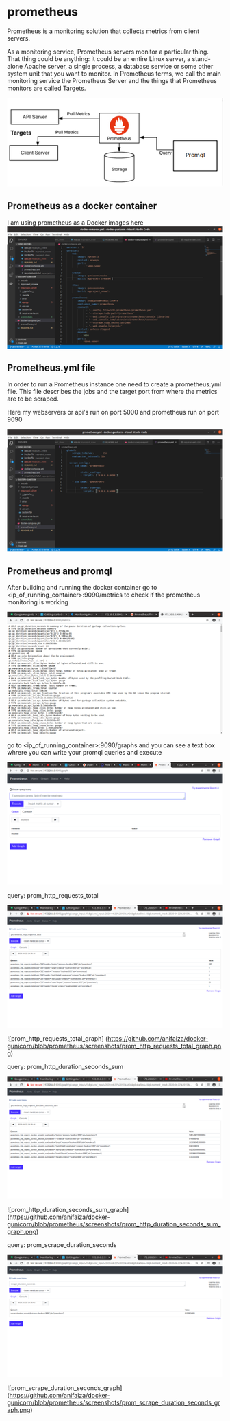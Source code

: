# prometheus
Prometheus is a monitoring solution that collects metrics from client servers.

As a monitoring service, Prometheus servers monitor a particular thing.
That thing could be anything: it could be an entire Linux server, a stand-alone Apache server, a single process, a database service or some other system unit that you want to monitor.
In Prometheus terms, we call the main monitoring service the Prometheus Server and the things that Prometheus monitors are called Targets.

![how prom works](https://github.com/anifaiza/docker-gunicorn/blob/prometheus/screenshots/promDiagram.png)


## Prometheus as a docker container
I am using prometheus as a Docker images here
![prometheus container](https://github.com/anifaiza/docker-gunicorn/blob/prometheus/screenshots/promContainer.png)

## Prometheus.yml file
In order to run a Prometheus instance one need to create a prometheus.yml file. This file describes the jobs and the target port from where the metrics are to be scraped.

Here my webservers or api's run on port 5000 and prometheus run on port 9090

![prometheus.yml](https://github.com/anifaiza/docker-gunicorn/blob/prometheus/screenshots/promYml.png)

## Prometheus and promql
After building and running the docker container go to 
<ip_of_running_container>:9090/metrics to check if the prometheus monitoring is working

![prometheus metrics](https://github.com/anifaiza/docker-gunicorn/blob/prometheus/screenshots/promMetrics.png)

go to <ip_of_running_container>:9090/graphs
and you can see a text box whrere you can write your promql queries and execute

![prometheus interface](https://github.com/anifaiza/docker-gunicorn/blob/prometheus/screenshots/promInterfaeAt9090Port.png)

query: prom_http_requests_total

![prom_http_requests_total](https://github.com/anifaiza/docker-gunicorn/blob/prometheus/screenshots/prom_http_requests_total.png) 

![prom_http_requests_total_graph]
(https://github.com/anifaiza/docker-gunicorn/blob/prometheus/screenshots/prom_http_requests_total_graph.png)

query: prom_http_duration_seconds_sum

![prom_http_duration_seconds_sum](https://github.com/anifaiza/docker-gunicorn/blob/prometheus/screenshots/prom_http_duration_seconds_sum.png) 

![prom_http_duration_seconds_sum_graph]
(https://github.com/anifaiza/docker-gunicorn/blob/prometheus/screenshots/prom_http_duration_seconds_sum_graph.png)

query: prom_scrape_duration_seconds

![prom_scrape_duration_seconds](https://github.com/anifaiza/docker-gunicorn/blob/prometheus/screenshots/prom_scrape_duration_seconds.png) 

![prom_scrape_duration_seconds_graph]
(https://github.com/anifaiza/docker-gunicorn/blob/prometheus/screenshots/prom_scrape_duration_seconds_graph.png)

